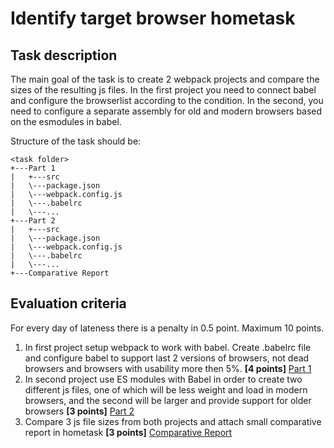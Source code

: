 # Identify target browser hometask

## Task description
The main goal of the task is to create 2 webpack projects and compare the sizes of the resulting js files. 
In the first project you need to connect babel and configure the browserlist according to the condition. 
In the second, you need to configure a separate assembly for old and modern browsers based on the esmodules in babel.

Structure of the task should be:

```
<task folder>
+---Part 1
|   +---src
|   \---package.json
|   \---webpack.config.js
|   \---.babelrc
|   \---...
+---Part 2
|   +---src
|   \---package.json
|   \---webpack.config.js
|   \---.babelrc
|   \---...
+---Comparative Report
```

## Evaluation criteria
For every day of lateness there is a penalty in 0.5 point. Maximum 10 points. 

1. In first project setup webpack to work with babel. Create .babelrc file and configure babel to support last 2
   versions of browsers, not dead browsers and browsers with usability more then 5%. **[4 points]** [Part 1](https://github.com/HalinaPP/web-performance-babel/blob/dev/Part%201)
2. In second project use ES modules with Babel in order to create two different js files, one of which will be less weight
   and load in modern browsers, and the second will be larger and provide support for older browsers **[3 points]** [Part 2](https://github.com/HalinaPP/web-performance-babel/tree/dev/Part%202)
3. Compare 3 js file sizes from both projects and attach small comparative report in hometask **[3 points]** [Comparative Report](https://github.com/HalinaPP/web-performance-babel/tree/dev/Comparative%20Report)
